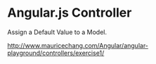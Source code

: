 # Angular.js Controller

Assign a Default Value to a Model.

http://www.mauricechang.com/Angular/angular-playground/controllers/exercise1/
